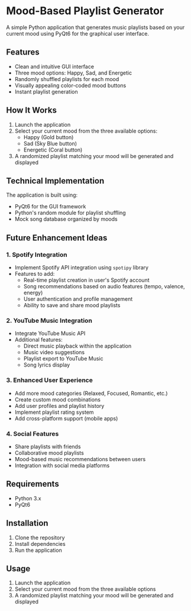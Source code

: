 # Mood-Based Playlist Generator

A simple Python application that generates music playlists based on your current mood using PyQt6 for the graphical user interface.

## Features

- Clean and intuitive GUI interface
- Three mood options: Happy, Sad, and Energetic
- Randomly shuffled playlists for each mood
- Visually appealing color-coded mood buttons
- Instant playlist generation

## How It Works

1. Launch the application
2. Select your current mood from the three available options:
   - Happy (Gold button)
   - Sad (Sky Blue button)
   - Energetic (Coral button)
3. A randomized playlist matching your mood will be generated and displayed

## Technical Implementation

The application is built using:

- PyQt6 for the GUI framework
- Python's random module for playlist shuffling
- Mock song database organized by moods

## Future Enhancement Ideas

### 1. Spotify Integration

- Implement Spotify API integration using `spotipy` library
- Features to add:
  - Real-time playlist creation in user's Spotify account
  - Song recommendations based on audio features (tempo, valence, energy)
  - User authentication and profile management
  - Ability to save and share mood playlists

### 2. YouTube Music Integration

- Integrate YouTube Music API
- Additional features:
  - Direct music playback within the application
  - Music video suggestions
  - Playlist export to YouTube Music
  - Song lyrics display

### 3. Enhanced User Experience

- Add more mood categories (Relaxed, Focused, Romantic, etc.)
- Create custom mood combinations
- Add user profiles and playlist history
- Implement playlist rating system
- Add cross-platform support (mobile apps)

### 4. Social Features

- Share playlists with friends
- Collaborative mood playlists
- Mood-based music recommendations between users
- Integration with social media platforms

## Requirements

- Python 3.x
- PyQt6

## Installation

1. Clone the repository
2. Install dependencies
3. Run the application

## Usage

1. Launch the application
2. Select your current mood from the three available options
3. A randomized playlist matching your mood will be generated and displayed
